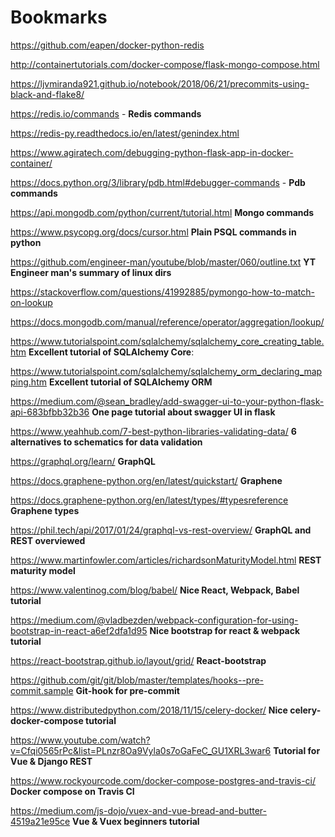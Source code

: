 # Bookmarks

https://github.com/eapen/docker-python-redis

http://containertutorials.com/docker-compose/flask-mongo-compose.html

https://ljvmiranda921.github.io/notebook/2018/06/21/precommits-using-black-and-flake8/

https://redis.io/commands - **Redis commands**

https://redis-py.readthedocs.io/en/latest/genindex.html

https://www.agiratech.com/debugging-python-flask-app-in-docker-container/

https://docs.python.org/3/library/pdb.html#debugger-commands - **Pdb commands**

https://api.mongodb.com/python/current/tutorial.html **Mongo commands**

https://www.psycopg.org/docs/cursor.html **Plain PSQL commands in python**

https://github.com/engineer-man/youtube/blob/master/060/outline.txt **YT Engineer man's summary of linux dirs**

https://stackoverflow.com/questions/41992885/pymongo-how-to-match-on-lookup

https://docs.mongodb.com/manual/reference/operator/aggregation/lookup/

https://www.tutorialspoint.com/sqlalchemy/sqlalchemy_core_creating_table.htm **Excellent tutorial of SQLAlchemy Core**:

https://www.tutorialspoint.com/sqlalchemy/sqlalchemy_orm_declaring_mapping.htm **Excellent tutorial of SQLAlchemy ORM**

https://medium.com/@sean_bradley/add-swagger-ui-to-your-python-flask-api-683bfbb32b36 **One page tutorial about swagger UI in flask**

https://www.yeahhub.com/7-best-python-libraries-validating-data/ **6 alternatives to schematics for data validation**

https://graphql.org/learn/ **GraphQL**

https://docs.graphene-python.org/en/latest/quickstart/ **Graphene**

https://docs.graphene-python.org/en/latest/types/#typesreference **Graphene types**

https://phil.tech/api/2017/01/24/graphql-vs-rest-overview/ **GraphQL and REST overviewed**

https://www.martinfowler.com/articles/richardsonMaturityModel.html **REST maturity model**

https://www.valentinog.com/blog/babel/ **Nice React, Webpack, Babel tutorial**

https://medium.com/@vladbezden/webpack-configuration-for-using-bootstrap-in-react-a6ef2dfa1d95 **Nice bootstrap for react & webpack tutorial**

https://react-bootstrap.github.io/layout/grid/ **React-bootstrap**

https://github.com/git/git/blob/master/templates/hooks--pre-commit.sample **Git-hook for pre-commit**

https://www.distributedpython.com/2018/11/15/celery-docker/ **Nice celery-docker-compose tutorial**

https://www.youtube.com/watch?v=Cfqi0565rPc&list=PLnzr8Oa9Vyla0s7oGaFeC_GU1XRL3war6 **Tutorial for Vue & Django REST**

https://www.rockyourcode.com/docker-compose-postgres-and-travis-ci/ **Docker compose on Travis CI**

https://medium.com/js-dojo/vuex-and-vue-bread-and-butter-4519a21e95ce **Vue & Vuex beginners tutorial**
